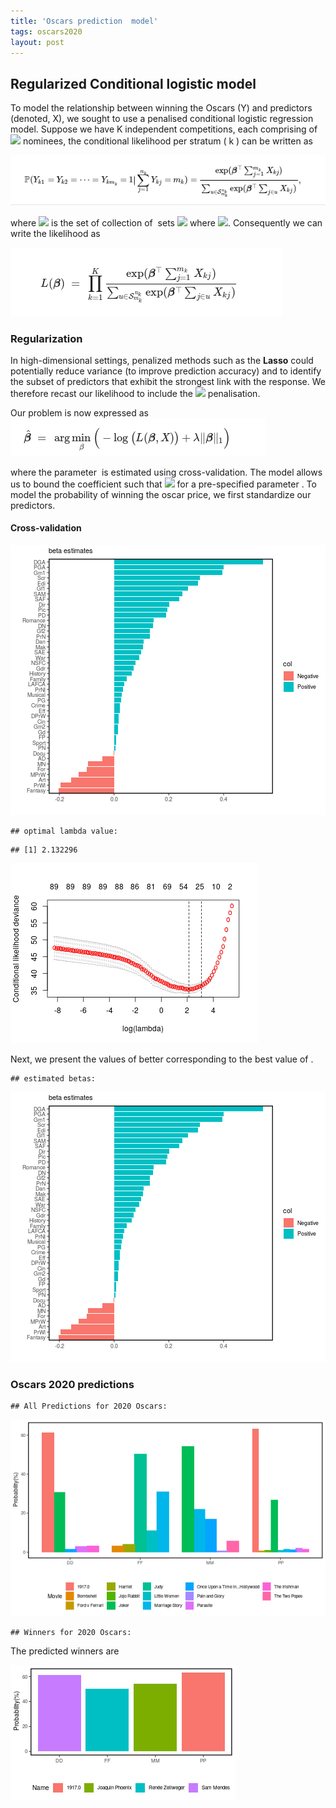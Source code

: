 ```yaml
---
title: 'Oscars prediction  model'
tags: oscars2020
layout: post
---
```



## Regularized Conditional logistic model 


To model the relationship between winning the Oscars (Y) and predictors (denoted, X), we sought to use a penalised conditional logistic regression model. Suppose we have  K independent competitions, each comprising of <img src="https://latex.codecogs.com/svg.latex?\Large&space;n_k"/> nominees, the conditional likelihood per stratum ( k ) can be written as

<img src="/images/oscarfigure/eq1.png" />



where <img src="https://latex.codecogs.com/svg.latex?\Large&space;{S}_{m_k}^{n_k}"/> is the set of collection of <math> ^nC_m </math> sets <img src="https://latex.codecogs.com/svg.latex?\Large&space;\{i_1,...,i_m\}"/> where <img src="https://latex.codecogs.com/svg.latex?\Large&space;1 \le i_1<...<i_m \le n"/>. Consequently we can write the likelihood as 

<img src="/images/oscarfigure/eq2.png" />



### Regularization

In high-dimensional settings, penalized methods such as the **Lasso** could potentially reduce variance (to improve prediction accuracy) and to identify the subset of predictors that exhibit the strongest link with the response. We therefore recast our likelihood to include the <img src="https://latex.codecogs.com/svg.latex?\Large&space;L_1"/> penalisation.


Our problem is now expressed as
<img src="/images/oscarfigure/eq3.png" />

where the parameter <math> \lambda </math> is estimated using cross-validation. The model allows us to bound the coefficient such that <img src="https://latex.codecogs.com/svg.latex?\Large&space;\sum_{j=1}^p|\beta_j|\le t"/>  for a pre-specified parameter <math> t </math>.  To model the probability of winning the oscar price, we first standardize our predictors.



#### Cross-validation

<img src="figure/unnamed-chunk-5-1.png"  />

```
## optimal lambda value:
```

```
## [1] 2.132296
```

<img src="/images/oscarfigure/unnamed-chunk-4-1.png" />


Next, we present the values of better corresponding to the best value of <Math> \lambda </Math>.


```
## estimated betas:
```

<img src="/images/oscarfigure/unnamed-chunk-5-1.png" />





### Oscars 2020 predictions


```
## All Predictions for 2020 Oscars:
```


<img src="/images/oscarfigure/unnamed-chunk-7-1.png"  />

```
## Winners for 2020 Oscars:
```


The predicted winners are 

<img src="/images/oscarfigure/unnamed-chunk-8-1.png"/>



